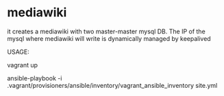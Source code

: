 # mediawiki

it creates a mediawiki with two master-master mysql DB. The IP of the mysql where mediawiki will write is dynamically managed by keepalived

USAGE: 

vagrant up


ansible-playbook -i .vagrant/provisioners/ansible/inventory/vagrant_ansible_inventory site.yml

